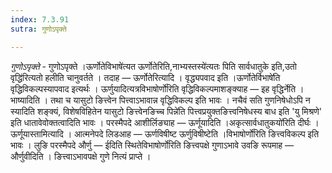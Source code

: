 ```yaml
---
index: 7.3.91
sutra: गुणोऽपृक्ते

---
```

_गुणोऽपृक्ते_ - गुणोऽपृक्ते ।ऊर्णोतेविभाषे॑त्यत ऊर्णोतेरिति,नाभ्यस्तस्ये॑त्यतः पिति सार्वधातुके इति,उतो वृद्धि॑रित्यतो हलीति चानुवर्तते । तदाह —  ऊर्णोतेरित्यादि । वृद्ध्यपवाद इति ।ऊर्णोतेर्विभाषे॑ति वृद्धिविकल्पस्यापवाद इत्यर्थः । ऊर्णुयादित्यत्रविभाषोर्णो॑रिति वृद्धिविकल्पमाशङ्क्याह —  इह वृद्धिर्नेति । भाष्यादिति । तथा च यासुटो ङित्त्वेन पित्त्वाऽभावान्न वृद्धिविकल्प इति भावः । नचैवं सति गुणनिषेधोऽपि न स्यादिति शङ्क्यं, विशेषविहितेन यासुटो ङित्त्वेनङिच्च पिन्ने॑ति पित्त्वप्रयुक्तङित्त्वनिषेधस्य बाध इति 'यु मिश्रणे' इति धातावेवोक्तत्वादिति भावः । परस्मैपदे आशीर्लिङ्याह —  ऊर्णूयादिति ।अकृत्सार्वधातुकयो॑रिति दीर्घः । ऊर्णूयास्तामित्यादि । आत्मनेपदे लिडआह —  ऊर्णविषीष्ट ऊर्णुविषीष्टेति ।विभाषोर्णो॑रिति ङित्त्वविकल्प इति भावः । लुङि परस्मैपदे और्णु — ईदिति स्थितेविभाषोर्णो॑रिति ङित्त्वपक्षे गुणाऽभावे उवङि रूपमाह —  और्णुवीदिति । ङित्त्वाऽभावपक्षे गुणे नित्यं प्राप्ते ।